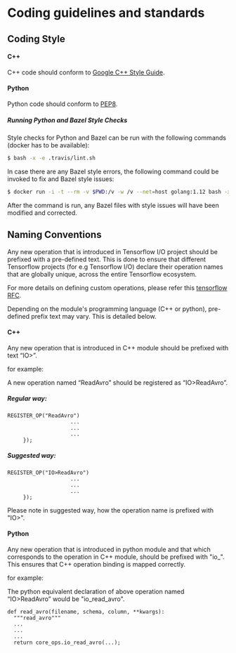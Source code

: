 # Coding guidelines and standards

## Coding Style

#### C++ 

C++ code should conform to [Google C++ Style Guide](https://google.github.io/styleguide/cppguide.html).


#### Python

Python code should conform to [PEP8](https://www.python.org/dev/peps/pep-0008/).

##### Running Python and Bazel Style Checks

Style checks for Python and Bazel can be run with the following commands
(docker has to be available):

```sh
$ bash -x -e .travis/lint.sh
```

In case there are any Bazel style errors, the following command could be invoked 
to fix and Bazel style issues:

```sh
$ docker run -i -t --rm -v $PWD:/v -w /v --net=host golang:1.12 bash -x -e -c 'go get github.com/bazelbuild/buildtools/buildifier && buildifier $(find . -type f \( -name WORKSPACE -or -name BUILD -or -name *.BUILD \))'
```

After the command is run, any Bazel files with style issues will have been modified and corrected.


## Naming Conventions

Any new operation that is introduced in Tensorflow I/O project should be prefixed with a pre-defined text.
This is done to ensure that different Tensorflow projects (for e.g Tensorflow I/O) declare their operation names that are globally unique,
across the entire Tensorflow ecosystem. 

For more details on defining custom operations, please refer this [tensorflow RFC](https://github.com/tensorflow/community/pull/126).

Depending on the module's programming language (C++ or python), pre-defined prefix text may vary. This is detailed below.
 
#### C++

Any new operation that is introduced in C++ module should be prefixed with text “IO>”. 

for example:

A new operation named “ReadAvro” should be registered as “IO>ReadAvro”.

##### Regular way:

```text
REGISTER_OP("ReadAvro")
                    ...
                    ...
                    ...
     });
```

##### Suggested way:

```text
REGISTER_OP("IO>ReadAvro")
                    ...
                    ...
                    ...
     });
```

Please note in suggested way, how the operation name is prefixed with "IO>".

#### Python 

Any new operation that is introduced in python module and that which corresponds to the operation in C++ module,
should be prefixed with "io_". This ensures that C++ operation binding is mapped correctly.

for example:

The python equivalent declaration of above operation named “IO>ReadAvro” would be "io_read_avro".

```text
def read_avro(filename, schema, column, **kwargs):
  """read_avro"""
  ...
  ...
  ...
  return core_ops.io_read_avro(...);
```